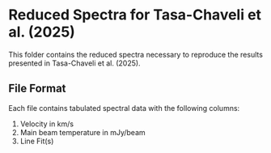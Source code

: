 # Reduced Spectra for Tasa-Chaveli et al. (2025)

This folder contains the reduced spectra necessary to reproduce the results presented in Tasa-Chaveli et al. (2025).

## File Format

Each file contains tabulated spectral data with the following columns:

1. Velocity in km/s
2. Main beam temperature in mJy/beam
3. Line Fit(s)
